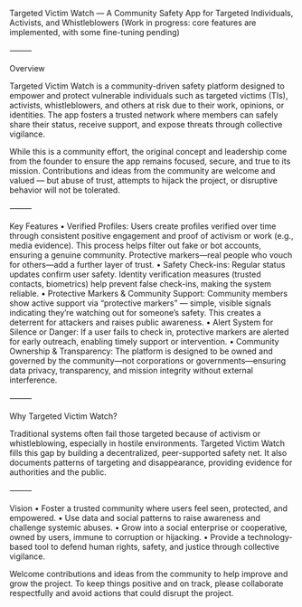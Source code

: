 Targeted Victim Watch — A Community Safety App for Targeted Individuals, Activists, and Whistleblowers
(Work in progress: core features are implemented, with some fine-tuning pending)

⸻

Overview

Targeted Victim Watch is a community-driven safety platform designed to empower and protect vulnerable individuals such as targeted victims (TIs), activists, whistleblowers, and others at risk due to their work, opinions, or identities. The app fosters a trusted network where members can safely share their status, receive support, and expose threats through collective vigilance.

While this is a community effort, the original concept and leadership come from the founder to ensure the app remains focused, secure, and true to its mission. Contributions and ideas from the community are welcome and valued — but abuse of trust, attempts to hijack the project, or disruptive behavior will not be tolerated.

⸻

Key Features
	•	Verified Profiles:
Users create profiles verified over time through consistent positive engagement and proof of activism or work (e.g., media evidence). This process helps filter out fake or bot accounts, ensuring a genuine community. Protective markers—real people who vouch for others—add a further layer of trust.
	•	Safety Check-ins:
Regular status updates confirm user safety. Identity verification measures (trusted contacts, biometrics) help prevent false check-ins, making the system reliable.
	•	Protective Markers & Community Support:
Community members show active support via “protective markers” — simple, visible signals indicating they’re watching out for someone’s safety. This creates a deterrent for attackers and raises public awareness.
	•	Alert System for Silence or Danger:
If a user fails to check in, protective markers are alerted for early outreach, enabling timely support or intervention.
	•	Community Ownership & Transparency:
The platform is designed to be owned and governed by the community—not corporations or governments—ensuring data privacy, transparency, and mission integrity without external interference.

⸻

Why Targeted Victim Watch?

Traditional systems often fail those targeted because of activism or whistleblowing, especially in hostile environments. Targeted Victim Watch fills this gap by building a decentralized, peer-supported safety net. It also documents patterns of targeting and disappearance, providing evidence for authorities and the public.

⸻

Vision
	•	Foster a trusted community where users feel seen, protected, and empowered.
	•	Use data and social patterns to raise awareness and challenge systemic abuses.
	•	Grow into a social enterprise or cooperative, owned by users, immune to corruption or hijacking.
	•	Provide a technology-based tool to defend human rights, safety, and justice through collective vigilance.

 Welcome contributions and ideas from the community to help improve and grow the project. To keep things positive and on track, please collaborate respectfully and avoid actions that could disrupt the project.
